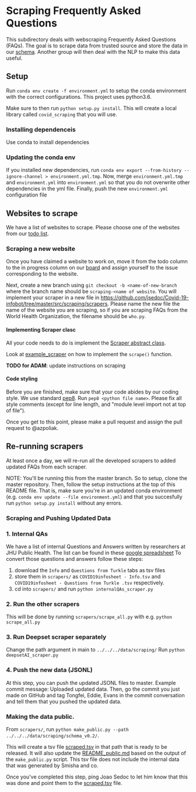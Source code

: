 # Scraping Frequently Asked Questions

This subdirectory deals with webscraping Frequently Asked Questions (FAQs). The goal is to scrape data from trusted source and store the data in our [schema](https://github.com/jsedoc/Covid-19-infobot/wiki/Schema-v0.1). Another group will then deal with the NLP to make this data useful.

## Setup

Run `conda env create -f environment.yml` to setup the conda environment with the correct configurations.
This project uses python3.6. 

Make sure to then run `python setup.py install`. This will create a local library called `covid_scraping` that you will use.

### Installing dependenceis

Use conda to install dependencies

### Updating the conda env

If you installed new dependencies, run `conda env export --from-history --ignore-channel > environment.yml.tmp`.
Now, merge `environment.yml.tmp` and `environment.yml` into `environment.yml` so that you do not overwrite other
dependencies in the yml file.
Finally, push the new `environment.yml` configuration file


## Websites to scrape

We have a list of websites to scrape. Please choose one of the websites from our [todo list](https://github.com/jsedoc/Covid-19-infobot/projects/3).

### Scraping a new website
Once you have claimed a website to work on, move it from the todo column to the in progress column on our [board](https://github.com/jsedoc/Covid-19-infobot/projects/3) and assign yourself to the issue corresponding to the website.

Next, create a new branch using
`git checkout -b <name-of-new-branch` where the branch name should be `scraping-<name of website`.
You will implement your scraper in a new file in https://github.com/jsedoc/Covid-19-infobot/tree/master/src/scraping/scrapers.
Please name the new file the name of the website you are scraping, so if you are scraping FAQs from the World Health Organization, the filename should be `who.py`. 

#### Implementing Scraper clasc
All your code needs to do is implement the [Scraper abstract class](https://github.com/jsedoc/Covid-19-infobot/blob/2f427fa618873e7e2025bdb86bd8bfdaf2fd61b2/src/scraping/covid_scraping/scraper.py#L17-L31).

Look at [example_scraper](https://github.com/jsedoc/Covid-19-infobot/blob/master/src/scraping/scrapers/example_scraper.py) on how to implement the `scrape()` function.

**TODO for ADAM**: update instructions on scraping


#### Code styling
Before you are finished, make sure that your code abides by our coding style. We use standard [pep8](https://www.python.org/dev/peps/pep-0008/). Run `pep8 <python file name>`. Please fix all style comments (except for line length, and "module level import not at top of file").

Once you get to this point, please make a pull request and assign the pull request to @azpoliak.

## Re-running scrapers
At least once a day, we will re-run all the developed scrapers to added updated FAQs from each scraper.

NOTE: You'll be running this from the master branch. So to setup, clone the master repository. Then, follow the setup instructions at the top of this README file. That is, make sure you're in an updated conda environment (e.g. `conda env update --file environment.yml`) and that you succesfully run `python setup.py install` without any errors.

### Scraping and Pushing Updated Data
### 1. Internal QAs
We have a list of internal Questions and Answers written by researchers at JHU Public Health. The list can be found in these [google spreadsheet](https://docs.google.com/spreadsheets/d/1Drmwo62V4MvB1X6eTwi1L-f3EYq09oocQ2Jvo-XR1TQ/edit?usp=sharing) To convert those questions and answers follow these steps:

1. download the `Info` and `Questions from Turkle` tabs as tsv files
2. store them in `scrapers/` as `COVID19infosheet - Info.tsv` and `COVID19infosheet - Questions from Turkle .tsv` respectively.
3. cd into `scrapers/` and run `python internalQAs_scraper.py`

### 2. Run the other scrapers
This will be done by running `scrapers/scrape_all.py` with e.g. `python scrape_all.py`

### 3. Run Deepset scraper separately
Change the path argument in main to `../../../data/scraping/`
Run `python deepsetAI_scraper.py` 

### 4. Push the new data (JSONL)
At this step, you can push the updated JSONL files to master. Example commit message: Uploaded updated data. Then, go the commit you just made on GitHub and tag Tongfei, Eddie, Evans in the commit conversation and tell them that you pushed the updated data.

### Making the data public.
From `scrapers/`, run `python make_public.py --path ../../../data/scraping/schema_v0.2/`.

This will create a tsv file [scraped.tsv](https://github.com/jsedoc/Covid-19-infobot/blob/master/data/scraping/schema_v0.2/scraped.tsv) in that path that is ready to be released. 
It will also update the [README_public.md](https://github.com/jsedoc/Covid-19-infobot/blob/master/data/scraping/schema_v0.2/README_public.md) based on the output of the `make_public.py` script. This tsv file does not include the internal data that was generated by Smisha and co.

Once you've completed this step, ping Joao Sedoc to let him know that this was done and point them to the [scraped.tsv](https://github.com/jsedoc/Covid-19-infobot/blob/master/data/scraping/schema_v0.2/scraped.tsv) file.
